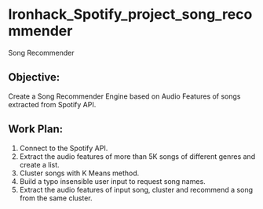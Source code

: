 # Ironhack_Spotify_project_song_recommender
Song Recommender
## Objective:
Create a Song Recommender Engine based on Audio Features of songs extracted from Spotify API.

## Work Plan:
1. Connect to the Spotify API.
2. Extract the audio features of more than 5K songs of different genres and create a list.
3. Cluster songs with K Means method.
4. Build a typo insensible user input to request song names.
5. Extract the audio features of input song, cluster and recommend a song from the same cluster.
